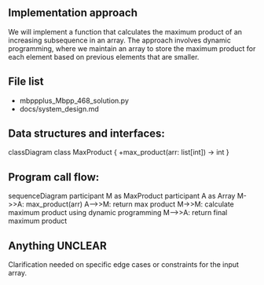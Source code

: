 ## Implementation approach

We will implement a function that calculates the maximum product of an increasing subsequence in an array. The approach involves dynamic programming, where we maintain an array to store the maximum product for each element based on previous elements that are smaller.

## File list

- mbppplus_Mbpp_468_solution.py
- docs/system_design.md

## Data structures and interfaces:

classDiagram
    class MaxProduct {
        +max_product(arr: list[int]) -> int
    }

## Program call flow:

sequenceDiagram
    participant M as MaxProduct
    participant A as Array
    M->>A: max_product(arr)
    A-->>M: return max product
    M->>M: calculate maximum product using dynamic programming
    M-->>A: return final maximum product

## Anything UNCLEAR

Clarification needed on specific edge cases or constraints for the input array.